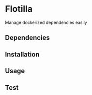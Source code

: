 Flotilla
========

Manage dockerized dependencies easily

Dependencies
------------

Installation
------------

Usage
-----

Test
----
